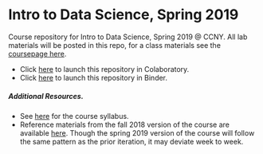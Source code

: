 # Intro to Data Science, Spring 2019
Course repository for Intro to Data Science, Spring 2019 @ CCNY. All lab materials will be posted in this repo, for a class materials see the [coursepage here](https://grantmlong.com/teaching/spring2019/index.html).
* Click [here]() to launch this repository in Colaboratory.
* Click [here]() to launch this repository in Binder.

##### Additional Resources.
* See [here](https://grantmlong.com/teaching/spring2019/ITDS-Syllabus-Spring-2019.pdf) for the course syllabus.
* Reference materials from the fall 2018 version of the course are available [here](https://github.com/grantmlong/itds2018). Though the spring 2019 version of the course will follow the same pattern as the prior iteration, it may deviate week to week.

